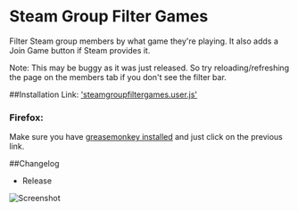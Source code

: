 Steam Group Filter Games
=======

Filter Steam group members by what game they're playing.
It also adds a Join Game button if Steam provides it.

Note: This may be buggy as it was just released. So try reloading/refreshing the page on the members tab if you don't see the filter bar.

##Installation
Link: ['steamgroupfiltergames.user.js'](https://raw.githubusercontent.com/Davidj361/SteamGroupFilterGames/master/steamgroupfiltergames.user.js)

### Firefox:

Make sure you have [greasemonkey installed](https://addons.mozilla.org/en-Us/firefox/addon/greasemonkey/) and just click on the previous link.

##Changelog
- Release

![Screenshot](https://i.imgur.com/ruMqtTx.png)
